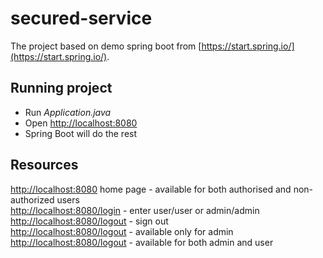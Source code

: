 # secured-service

The project based on demo spring boot from [https://start.spring.io/](https://start.spring.io/).  

Running project
----------

* Run _Application.java_
* Open [http://localhost:8080](http://localhost:8080)
* Spring Boot will do the rest

Resources
----------
[http://localhost:8080](http://localhost:8080)  home page - available for both authorised and non-authorized users  
[http://localhost:8080/login](http://localhost:8080/login) - enter user/user or admin/admin  
[http://localhost:8080/logout](http://localhost:8080/logout) - sign out  
[http://localhost:8080/logout](http://localhost:8080/admin) - available only for admin  
[http://localhost:8080/logout](http://localhost:8080/user) - available for both admin and user  

